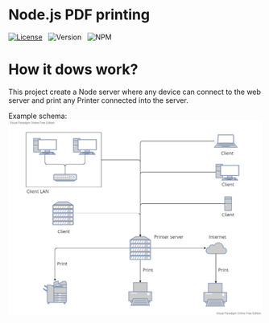 # Node.js PDF printing

[![License](https://img.shields.io/badge/License-Apache%202.0-blue.svg)](https://opensource.org/licenses/Apache-2.0) &nbsp;
![Version](https://img.shields.io/badge/version-0.6-brightgreen) &nbsp;
![NPM]("https://img.shields.io/badge/NPM-project-yellow)

# How it dows work?

This project create a Node server where any device can connect to the web server and print any Printer connected into the server.

Example schema:
![Schema](./docs/node-server-printer.png)
